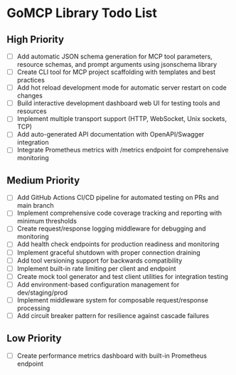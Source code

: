 # GoMCP Library Todo List

## High Priority

- [ ] Add automatic JSON schema generation for MCP tool parameters, resource schemas, and prompt arguments using jsonschema library
- [ ] Create CLI tool for MCP project scaffolding with templates and best practices
- [ ] Add hot reload development mode for automatic server restart on code changes
- [ ] Build interactive development dashboard web UI for testing tools and resources
- [ ] Implement multiple transport support (HTTP, WebSocket, Unix sockets, TCP)
- [ ] Add auto-generated API documentation with OpenAPI/Swagger integration
- [ ] Integrate Prometheus metrics with /metrics endpoint for comprehensive monitoring

## Medium Priority

- [ ] Add GitHub Actions CI/CD pipeline for automated testing on PRs and main branch
- [ ] Implement comprehensive code coverage tracking and reporting with minimum thresholds
- [ ] Create request/response logging middleware for debugging and monitoring
- [ ] Add health check endpoints for production readiness and monitoring
- [ ] Implement graceful shutdown with proper connection draining
- [ ] Add tool versioning support for backwards compatibility
- [ ] Implement built-in rate limiting per client and endpoint
- [ ] Create mock tool generator and test client utilities for integration testing
- [ ] Add environment-based configuration management for dev/staging/prod
- [ ] Implement middleware system for composable request/response processing
- [ ] Add circuit breaker pattern for resilience against cascade failures

## Low Priority

- [ ] Create performance metrics dashboard with built-in Prometheus endpoint